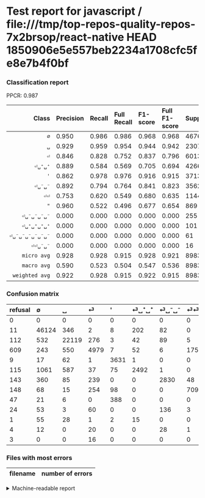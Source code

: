 # Test report for javascript / file:///tmp/top-repos-quality-repos-7x2brsop/react-native HEAD 1850906e5e557beb2234a1708cfc5fe8e7b4f0bf

### Classification report

PPCR: 0.987

| Class | Precision | Recall | Full Recall | F1-score | Full F1-score | Support | Full Support | PPCR |
|------:|:----------|:-------|:------------|:---------|:---------|:--------|:-------------|:-----|
| `∅` | 0.950| 0.986| 0.986| 0.968| 0.968| 46764| 46775| 1.000 |
| `␣` | 0.929| 0.959| 0.954| 0.944| 0.942| 23070| 23182| 0.995 |
| `⏎` | 0.846| 0.828| 0.752| 0.837| 0.796| 6013| 6622| 0.908 |
| `⏎␣⁺␣⁺` | 0.889| 0.584| 0.569| 0.705| 0.694| 4266| 4381| 0.974 |
| `'` | 0.862| 0.978| 0.976| 0.916| 0.915| 3713| 3722| 0.998 |
| `⏎␣⁻␣⁻` | 0.892| 0.794| 0.764| 0.841| 0.823| 3562| 3705| 0.961 |
| `⏎⏎` | 0.753| 0.620| 0.549| 0.680| 0.635| 1144| 1292| 0.885 |
| `"` | 0.960| 0.522| 0.496| 0.677| 0.654| 869| 916| 0.949 |
| `⏎␣⁻␣⁻␣⁻␣⁻` | 0.000| 0.000| 0.000| 0.000| 0.000| 255| 279| 0.914 |
| `⏎␣⁺␣⁺␣⁺␣⁺` | 0.000| 0.000| 0.000| 0.000| 0.000| 101| 102| 0.990 |
| `⏎␣⁻␣⁻␣⁻␣⁻␣⁻␣⁻` | 0.000| 0.000| 0.000| 0.000| 0.000| 61| 65| 0.938 |
| `⏎⏎␣⁻␣⁻` | 0.000| 0.000| 0.000| 0.000| 0.000| 16| 19| 0.842 |
| `micro avg` | 0.928| 0.928| 0.915| 0.928| 0.921| 89834| 91060| 0.987 |
| `macro avg` | 0.590| 0.523| 0.504| 0.547| 0.536| 89834| 91060| 0.987 |
| `weighted avg` | 0.922| 0.928| 0.915| 0.922| 0.915| 89834| 91060| 0.987 |

### Confusion matrix

|refusal|  ∅| ␣| ⏎| '| ⏎␣⁺␣⁺| ⏎␣⁻␣⁻| ⏎⏎| "| ⏎␣⁻␣⁻␣⁻␣⁻| ⏎␣⁺␣⁺␣⁺␣⁺| ⏎␣⁻␣⁻␣⁻␣⁻␣⁻␣⁻| ⏎⏎␣⁻␣⁻| 
|:---|:---|:---|:---|:---|:---|:---|:---|:---|:---|:---|:---|:---|
|0 |0 |0 |0 |0 |0 |0 |0 |0 |0 |0 |0 |0 |
|11 |46124 |346 |2 |8 |202 |82 |0 |0 |0 |0 |0 |0 |
|112 |532 |22119 |276 |3 |42 |89 |5 |4 |0 |0 |0 |0 |
|609 |243 |550 |4979 |7 |52 |6 |175 |1 |0 |0 |0 |0 |
|9 |17 |62 |1 |3631 |1 |0 |0 |1 |0 |0 |0 |0 |
|115 |1061 |587 |37 |75 |2492 |1 |0 |13 |0 |0 |0 |0 |
|143 |360 |85 |239 |0 |0 |2830 |48 |0 |0 |0 |0 |0 |
|148 |68 |15 |254 |98 |0 |0 |709 |0 |0 |0 |0 |0 |
|47 |21 |6 |0 |388 |0 |0 |0 |454 |0 |0 |0 |0 |
|24 |53 |3 |60 |0 |0 |136 |3 |0 |0 |0 |0 |0 |
|1 |55 |28 |1 |2 |15 |0 |0 |0 |0 |0 |0 |0 |
|4 |12 |0 |20 |0 |0 |28 |1 |0 |0 |0 |0 |0 |
|3 |0 |0 |16 |0 |0 |0 |0 |0 |0 |0 |0 |0 |

### Files with most errors

| filename | number of errors|
|:----:|:-----|

<details>
    <summary>Machine-readable report</summary>
```json
{
  "cl_report": {"\"": {"f1-score": 0.676602086438152, "precision": 0.959830866807611, "recall": 0.522439585730725, "support": 869}, "\u0027": {"f1-score": 0.9163406940063091, "precision": 0.8620607787274454, "recall": 0.9779154322650148, "support": 3713}, "macro avg": {"f1-score": 0.5472621017306265, "precision": 0.5901455454336137, "recall": 0.5226577208770578, "support": 89834}, "micro avg": {"f1-score": 0.9276888483202351, "precision": 0.9276888483202351, "recall": 0.9276888483202351, "support": 89834}, "weighted avg": {"f1-score": 0.9221209126231015, "precision": 0.9219672893265749, "recall": 0.9276888483202351, "support": 89834}, "\u2205": {"f1-score": 0.9678732556919527, "precision": 0.9501091748032794, "recall": 0.9863142588315799, "support": 46764}, "\u23ce": {"f1-score": 0.8369473861153136, "precision": 0.8460492778249787, "recall": 0.82803924829536, "support": 6013}, "\u23ce\u23ce": {"f1-score": 0.680095923261391, "precision": 0.7534537725823592, "recall": 0.6197552447552448, "support": 1144}, "\u23ce\u23ce\u2423\u207b\u2423\u207b": {"f1-score": 0.0, "precision": 0.0, "recall": 0.0, "support": 16}, "\u23ce\u2423\u207a\u2423\u207a": {"f1-score": 0.704950495049505, "precision": 0.8887303851640513, "recall": 0.5841537740271917, "support": 4266}, "\u23ce\u2423\u207a\u2423\u207a\u2423\u207a\u2423\u207a": {"f1-score": 0.0, "precision": 0.0, "recall": 0.0, "support": 101}, "\u23ce\u2423\u207b\u2423\u207b": {"f1-score": 0.8405108405108404, "precision": 0.8921815889029003, "recall": 0.7944974733295901, "support": 3562}, "\u23ce\u2423\u207b\u2423\u207b\u2423\u207b\u2423\u207b": {"f1-score": 0.0, "precision": 0.0, "recall": 0.0, "support": 255}, "\u23ce\u2423\u207b\u2423\u207b\u2423\u207b\u2423\u207b\u2423\u207b\u2423\u207b": {"f1-score": 0.0, "precision": 0.0, "recall": 0.0, "support": 61}, "\u2423": {"f1-score": 0.9438245396940538, "precision": 0.9293307003907398, "recall": 0.958777633289987, "support": 23070}},
  "cl_report_full": {"\"": {"f1-score": 0.6537077033837293, "precision": 0.959830866807611, "recall": 0.49563318777292575, "support": 916}, "\u0027": {"f1-score": 0.9153012351903203, "precision": 0.8620607787274454, "recall": 0.9755507791509941, "support": 3722}, "macro avg": {"f1-score": 0.5355216716449516, "precision": 0.5901455454336137, "recall": 0.5037261294480746, "support": 91060}, "micro avg": {"f1-score": 0.92140148374186, "precision": 0.9276888483202351, "recall": 0.9151987700417308, "support": 91060}, "weighted avg": {"f1-score": 0.91457627839309, "precision": 0.920799005452704, "recall": 0.9151987700417308, "support": 91060}, "\u2205": {"f1-score": 0.967761563558922, "precision": 0.9501091748032794, "recall": 0.9860823089257081, "support": 46775}, "\u23ce": {"f1-score": 0.7961941312864796, "precision": 0.8460492778249787, "recall": 0.7518876472364845, "support": 6622}, "\u23ce\u23ce": {"f1-score": 0.6350201522615315, "precision": 0.7534537725823592, "recall": 0.5487616099071208, "support": 1292}, "\u23ce\u23ce\u2423\u207b\u2423\u207b": {"f1-score": 0.0, "precision": 0.0, "recall": 0.0, "support": 19}, "\u23ce\u2423\u207a\u2423\u207a": {"f1-score": 0.6936673625608907, "precision": 0.8887303851640513, "recall": 0.5688199041314769, "support": 4381}, "\u23ce\u2423\u207a\u2423\u207a\u2423\u207a\u2423\u207a": {"f1-score": 0.0, "precision": 0.0, "recall": 0.0, "support": 102}, "\u23ce\u2423\u207b\u2423\u207b": {"f1-score": 0.8230332994038098, "precision": 0.8921815889029003, "recall": 0.7638326585695007, "support": 3705}, "\u23ce\u2423\u207b\u2423\u207b\u2423\u207b\u2423\u207b": {"f1-score": 0.0, "precision": 0.0, "recall": 0.0, "support": 279}, "\u23ce\u2423\u207b\u2423\u207b\u2423\u207b\u2423\u207b\u2423\u207b\u2423\u207b": {"f1-score": 0.0, "precision": 0.0, "recall": 0.0, "support": 65}, "\u2423": {"f1-score": 0.941574612093736, "precision": 0.9293307003907398, "recall": 0.9541454576826849, "support": 23182}},
  "ppcr": 0.9865363496595652
}
```
</details>
